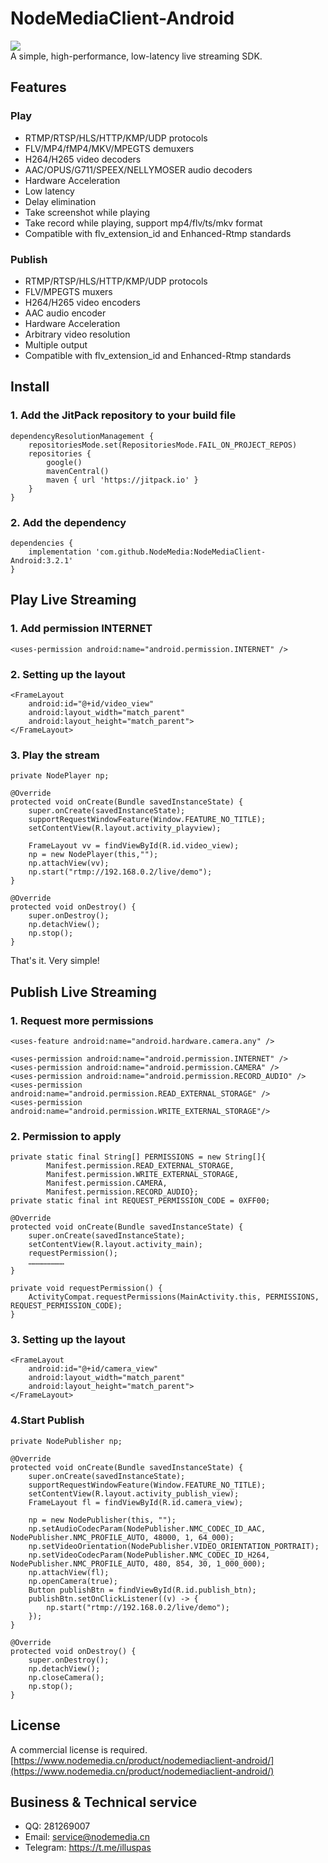 # NodeMediaClient-Android
[![](https://jitpack.io/v/NodeMedia/NodeMediaClient-Android.svg)](https://jitpack.io/#NodeMedia/NodeMediaClient-Android)   
A simple, high-performance, low-latency live streaming SDK.

## Features
### Play
* RTMP/RTSP/HLS/HTTP/KMP/UDP protocols
* FLV/MP4/fMP4/MKV/MPEGTS demuxers
* H264/H265 video decoders
* AAC/OPUS/G711/SPEEX/NELLYMOSER audio decoders
* Hardware Acceleration
* Low latency
* Delay elimination
* Take screenshot while playing
* Take record while playing, support mp4/flv/ts/mkv format 
* Compatible with flv_extension_id and Enhanced-Rtmp standards

### Publish
* RTMP/RTSP/HLS/HTTP/KMP/UDP protocols
* FLV/MPEGTS muxers
* H264/H265 video encoders 
* AAC audio encoder
* Hardware Acceleration
* Arbitrary video resolution
* Multiple output
* Compatible with flv_extension_id and Enhanced-Rtmp standards

## Install
### 1. Add the JitPack repository to your build file
```
dependencyResolutionManagement {
    repositoriesMode.set(RepositoriesMode.FAIL_ON_PROJECT_REPOS)
    repositories {
        google()
        mavenCentral()
        maven { url 'https://jitpack.io' }
    }
}
```

### 2. Add the dependency
```
dependencies {
    implementation 'com.github.NodeMedia:NodeMediaClient-Android:3.2.1'
}
```

## Play Live Streaming

### 1. Add permission INTERNET
```
<uses-permission android:name="android.permission.INTERNET" />
```

### 2. Setting up the layout
```
<FrameLayout
    android:id="@+id/video_view"
    android:layout_width="match_parent"
    android:layout_height="match_parent">
</FrameLayout>
```

### 3. Play the stream
```
private NodePlayer np;
    
@Override
protected void onCreate(Bundle savedInstanceState) {
    super.onCreate(savedInstanceState);
    supportRequestWindowFeature(Window.FEATURE_NO_TITLE);
    setContentView(R.layout.activity_playview);

    FrameLayout vv = findViewById(R.id.video_view);
    np = new NodePlayer(this,"");
    np.attachView(vv);
    np.start("rtmp://192.168.0.2/live/demo");
}
    
@Override
protected void onDestroy() {
    super.onDestroy();
    np.detachView();
    np.stop();
}
```
That's it. Very simple!


## Publish Live Streaming
### 1. Request more permissions
```
<uses-feature android:name="android.hardware.camera.any" />

<uses-permission android:name="android.permission.INTERNET" />
<uses-permission android:name="android.permission.CAMERA" />
<uses-permission android:name="android.permission.RECORD_AUDIO" />
<uses-permission android:name="android.permission.READ_EXTERNAL_STORAGE" />
<uses-permission android:name="android.permission.WRITE_EXTERNAL_STORAGE"/>
```

### 2. Permission to apply
```
private static final String[] PERMISSIONS = new String[]{
        Manifest.permission.READ_EXTERNAL_STORAGE,
        Manifest.permission.WRITE_EXTERNAL_STORAGE,
        Manifest.permission.CAMERA,
        Manifest.permission.RECORD_AUDIO};
private static final int REQUEST_PERMISSION_CODE = 0XFF00;

@Override
protected void onCreate(Bundle savedInstanceState) {
    super.onCreate(savedInstanceState);
    setContentView(R.layout.activity_main);
    requestPermission();
    ……………………
}

private void requestPermission() {
    ActivityCompat.requestPermissions(MainActivity.this, PERMISSIONS, REQUEST_PERMISSION_CODE);
}

```

### 3. Setting up the layout
```
<FrameLayout
    android:id="@+id/camera_view"
    android:layout_width="match_parent"
    android:layout_height="match_parent">
</FrameLayout>
```

### 4.Start Publish
```
private NodePublisher np;

@Override
protected void onCreate(Bundle savedInstanceState) {
    super.onCreate(savedInstanceState);
    supportRequestWindowFeature(Window.FEATURE_NO_TITLE);
    setContentView(R.layout.activity_publish_view);
    FrameLayout fl = findViewById(R.id.camera_view);

    np = new NodePublisher(this, "");
    np.setAudioCodecParam(NodePublisher.NMC_CODEC_ID_AAC, NodePublisher.NMC_PROFILE_AUTO, 48000, 1, 64_000);
    np.setVideoOrientation(NodePublisher.VIDEO_ORIENTATION_PORTRAIT);
    np.setVideoCodecParam(NodePublisher.NMC_CODEC_ID_H264, NodePublisher.NMC_PROFILE_AUTO, 480, 854, 30, 1_000_000);
    np.attachView(fl);
    np.openCamera(true);
    Button publishBtn = findViewById(R.id.publish_btn);
    publishBtn.setOnClickListener((v) -> {
        np.start("rtmp://192.168.0.2/live/demo");
    });
}

@Override
protected void onDestroy() {
    super.onDestroy();
    np.detachView();
    np.closeCamera();
    np.stop();
}
```

## License
A commercial license is required.  
[https://www.nodemedia.cn/product/nodemediaclient-android/](https://www.nodemedia.cn/product/nodemediaclient-android/)

## Business & Technical service
* QQ: 281269007
* Email: service@nodemedia.cn
* Telegram: https://t.me/illuspas
